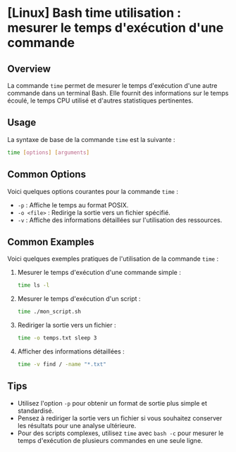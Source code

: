 # [Linux] Bash time utilisation : mesurer le temps d'exécution d'une commande

## Overview
La commande `time` permet de mesurer le temps d'exécution d'une autre commande dans un terminal Bash. Elle fournit des informations sur le temps écoulé, le temps CPU utilisé et d'autres statistiques pertinentes.

## Usage
La syntaxe de base de la commande `time` est la suivante :

```bash
time [options] [arguments]
```

## Common Options
Voici quelques options courantes pour la commande `time` :

- `-p` : Affiche le temps au format POSIX.
- `-o <file>` : Redirige la sortie vers un fichier spécifié.
- `-v` : Affiche des informations détaillées sur l'utilisation des ressources.

## Common Examples
Voici quelques exemples pratiques de l'utilisation de la commande `time` :

1. Mesurer le temps d'exécution d'une commande simple :
   ```bash
   time ls -l
   ```

2. Mesurer le temps d'exécution d'un script :
   ```bash
   time ./mon_script.sh
   ```

3. Rediriger la sortie vers un fichier :
   ```bash
   time -o temps.txt sleep 3
   ```

4. Afficher des informations détaillées :
   ```bash
   time -v find / -name "*.txt"
   ```

## Tips
- Utilisez l'option `-p` pour obtenir un format de sortie plus simple et standardisé.
- Pensez à rediriger la sortie vers un fichier si vous souhaitez conserver les résultats pour une analyse ultérieure.
- Pour des scripts complexes, utilisez `time` avec `bash -c` pour mesurer le temps d'exécution de plusieurs commandes en une seule ligne.